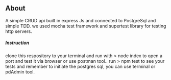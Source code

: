 
## About

A simple CRUD api built in express Js and connected to PostgreSql and simple TDD. we used mocha test framework and supertest library for testing http servers.

##### Instruction

clone this respository to your terminal and run with > node index to open a port and test it via browser or use postman tool.. run > npm test to see your tests and remember to initiate the postgres sql, you can use terminal or pdAdmin tool.

